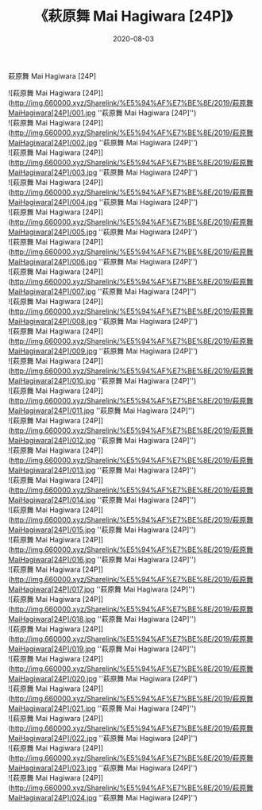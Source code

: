 ﻿---
layout: post
title:  《萩原舞 Mai Hagiwara [24P]》
date:   2020-08-03
img: http://img.660000.xyz/Sharelink/%E5%94%AF%E7%BE%8E/2019/萩原舞MaiHagiwara[24P]/000.jpg
categories: [美女, 清纯, 唯美]
---

萩原舞 Mai Hagiwara [24P]

![萩原舞 Mai Hagiwara [24P]](http://img.660000.xyz/Sharelink/%E5%94%AF%E7%BE%8E/2019/萩原舞MaiHagiwara[24P]/001.jpg ''萩原舞 Mai Hagiwara [24P]'') <br>
![萩原舞 Mai Hagiwara [24P]](http://img.660000.xyz/Sharelink/%E5%94%AF%E7%BE%8E/2019/萩原舞MaiHagiwara[24P]/002.jpg ''萩原舞 Mai Hagiwara [24P]'') <br>
![萩原舞 Mai Hagiwara [24P]](http://img.660000.xyz/Sharelink/%E5%94%AF%E7%BE%8E/2019/萩原舞MaiHagiwara[24P]/003.jpg ''萩原舞 Mai Hagiwara [24P]'') <br>
![萩原舞 Mai Hagiwara [24P]](http://img.660000.xyz/Sharelink/%E5%94%AF%E7%BE%8E/2019/萩原舞MaiHagiwara[24P]/004.jpg ''萩原舞 Mai Hagiwara [24P]'') <br>
![萩原舞 Mai Hagiwara [24P]](http://img.660000.xyz/Sharelink/%E5%94%AF%E7%BE%8E/2019/萩原舞MaiHagiwara[24P]/005.jpg ''萩原舞 Mai Hagiwara [24P]'') <br>
![萩原舞 Mai Hagiwara [24P]](http://img.660000.xyz/Sharelink/%E5%94%AF%E7%BE%8E/2019/萩原舞MaiHagiwara[24P]/006.jpg ''萩原舞 Mai Hagiwara [24P]'') <br>
![萩原舞 Mai Hagiwara [24P]](http://img.660000.xyz/Sharelink/%E5%94%AF%E7%BE%8E/2019/萩原舞MaiHagiwara[24P]/007.jpg ''萩原舞 Mai Hagiwara [24P]'') <br>
![萩原舞 Mai Hagiwara [24P]](http://img.660000.xyz/Sharelink/%E5%94%AF%E7%BE%8E/2019/萩原舞MaiHagiwara[24P]/008.jpg ''萩原舞 Mai Hagiwara [24P]'') <br>
![萩原舞 Mai Hagiwara [24P]](http://img.660000.xyz/Sharelink/%E5%94%AF%E7%BE%8E/2019/萩原舞MaiHagiwara[24P]/009.jpg ''萩原舞 Mai Hagiwara [24P]'') <br>
![萩原舞 Mai Hagiwara [24P]](http://img.660000.xyz/Sharelink/%E5%94%AF%E7%BE%8E/2019/萩原舞MaiHagiwara[24P]/010.jpg ''萩原舞 Mai Hagiwara [24P]'') <br>
![萩原舞 Mai Hagiwara [24P]](http://img.660000.xyz/Sharelink/%E5%94%AF%E7%BE%8E/2019/萩原舞MaiHagiwara[24P]/011.jpg ''萩原舞 Mai Hagiwara [24P]'') <br>
![萩原舞 Mai Hagiwara [24P]](http://img.660000.xyz/Sharelink/%E5%94%AF%E7%BE%8E/2019/萩原舞MaiHagiwara[24P]/012.jpg ''萩原舞 Mai Hagiwara [24P]'') <br>
![萩原舞 Mai Hagiwara [24P]](http://img.660000.xyz/Sharelink/%E5%94%AF%E7%BE%8E/2019/萩原舞MaiHagiwara[24P]/013.jpg ''萩原舞 Mai Hagiwara [24P]'') <br>
![萩原舞 Mai Hagiwara [24P]](http://img.660000.xyz/Sharelink/%E5%94%AF%E7%BE%8E/2019/萩原舞MaiHagiwara[24P]/014.jpg ''萩原舞 Mai Hagiwara [24P]'') <br>
![萩原舞 Mai Hagiwara [24P]](http://img.660000.xyz/Sharelink/%E5%94%AF%E7%BE%8E/2019/萩原舞MaiHagiwara[24P]/015.jpg ''萩原舞 Mai Hagiwara [24P]'') <br>
![萩原舞 Mai Hagiwara [24P]](http://img.660000.xyz/Sharelink/%E5%94%AF%E7%BE%8E/2019/萩原舞MaiHagiwara[24P]/016.jpg ''萩原舞 Mai Hagiwara [24P]'') <br>
![萩原舞 Mai Hagiwara [24P]](http://img.660000.xyz/Sharelink/%E5%94%AF%E7%BE%8E/2019/萩原舞MaiHagiwara[24P]/017.jpg ''萩原舞 Mai Hagiwara [24P]'') <br>
![萩原舞 Mai Hagiwara [24P]](http://img.660000.xyz/Sharelink/%E5%94%AF%E7%BE%8E/2019/萩原舞MaiHagiwara[24P]/018.jpg ''萩原舞 Mai Hagiwara [24P]'') <br>
![萩原舞 Mai Hagiwara [24P]](http://img.660000.xyz/Sharelink/%E5%94%AF%E7%BE%8E/2019/萩原舞MaiHagiwara[24P]/019.jpg ''萩原舞 Mai Hagiwara [24P]'') <br>
![萩原舞 Mai Hagiwara [24P]](http://img.660000.xyz/Sharelink/%E5%94%AF%E7%BE%8E/2019/萩原舞MaiHagiwara[24P]/020.jpg ''萩原舞 Mai Hagiwara [24P]'') <br>
![萩原舞 Mai Hagiwara [24P]](http://img.660000.xyz/Sharelink/%E5%94%AF%E7%BE%8E/2019/萩原舞MaiHagiwara[24P]/021.jpg ''萩原舞 Mai Hagiwara [24P]'') <br>
![萩原舞 Mai Hagiwara [24P]](http://img.660000.xyz/Sharelink/%E5%94%AF%E7%BE%8E/2019/萩原舞MaiHagiwara[24P]/022.jpg ''萩原舞 Mai Hagiwara [24P]'') <br>
![萩原舞 Mai Hagiwara [24P]](http://img.660000.xyz/Sharelink/%E5%94%AF%E7%BE%8E/2019/萩原舞MaiHagiwara[24P]/023.jpg ''萩原舞 Mai Hagiwara [24P]'') <br>
![萩原舞 Mai Hagiwara [24P]](http://img.660000.xyz/Sharelink/%E5%94%AF%E7%BE%8E/2019/萩原舞MaiHagiwara[24P]/024.jpg ''萩原舞 Mai Hagiwara [24P]'') <br>

